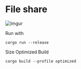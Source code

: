 # File share

![Imgur](https://imgur.com/a/QzfFwMf)

Run with
```
cargo run --release
```

Size Optimized Build
```
cargo build --profile optimized
```
